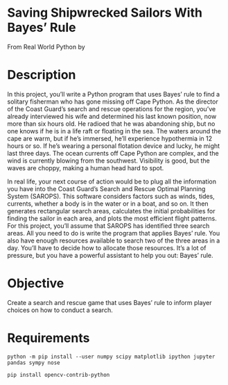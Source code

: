 # Saving Shipwrecked Sailors With Bayes’ Rule

From Real World Python by 

# Description 

In this project, you’ll write a Python program that uses Bayes’ rule to find a solitary fisherman who has gone missing off Cape Python. As the director of the Coast Guard’s search and rescue operations for the region, you’ve already interviewed his wife and determined his last known position, now more than six hours old. He radioed that he was abandoning ship, but no one knows if he is in a life raft or floating in the sea. The waters around the cape are warm, but if he’s immersed, he’ll experience hypothermia in 12 hours or so. If he’s wearing a personal flotation device and lucky, he might last three days.
The ocean currents off Cape Python are complex, and the wind is currently blowing from the southwest. Visibility is good, but the waves are choppy, making a human head hard to spot.

In real life, your next course of action would be to plug all the information you have into the Coast Guard’s Search and Rescue Optimal Planning System (SAROPS). This software considers factors such as winds, tides, currents, whether a body is in the water or in a boat, and so on. It then generates rectangular search areas, calculates the initial probabilities for finding the sailor in each area, and plots the most efficient flight patterns.
For this project, you’ll assume that SAROPS has identified three search areas. All you need to do is write the program that applies Bayes’ rule. You also have enough resources available to search two of the three areas in a day. You’ll have to decide how to allocate those resources. It’s a lot of pressure, but you have a powerful assistant to help you out: Bayes’ rule.

# Objective 

Create a search and rescue game that uses Bayes’ rule to inform player choices on how to conduct a search.

# Requirements 

```
python -m pip install --user numpy scipy matplotlib ipython jupyter pandas sympy nose

pip install opencv-contrib-python
```